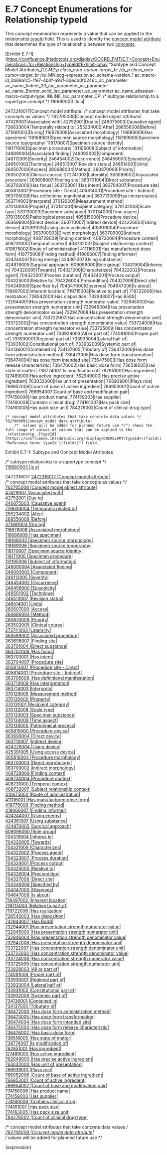 # E.7 Concept Enumerations for Relationship typeId

This concept enumeration represents a value that can be applied to the _relationship_.[typeId](https://confluence.ihtsdotools.org/display/DOCRELFMT/typeId+\(field\) "Reference term: typeId \(field\)") field. This is used to identify the [concept model attribute](https://confluence.ihtsdotools.org/display/DOCGLOSS/concept+model+attribute "Glossary link: concept model attribute") that determines the type of relationship between two [concepts](https://confluence.ihtsdotools.org/display/DOCGLOSS/concept "Glossary link: concepts").

[Exhibit E.7-1](https://confluence.ihtsdotools.org/display/DOCRELFMT/E.7+Concept+Enumerations+for+Relationship+typeId#Exhibit-cmav "Subtype and Concept Model Attributes_CZ:_MZ:_p class_auto-cursor-target_br /_/p_p class_auto-cursor-target_br /_/p_MN:scg-expression ac_schema-version_1 ac_macro-id_0b89a1c5-1fe7-4b0f-a93f-3dedb0f0246c_ac_parameter ac_name_Indent_20_/ac_parameter_ac_parameter ac_name_Border_solid_/ac_parameter_ac_parameter ac_name_atlassian-macro-output-type_INLINE_/ac_parameter_CP: /* subtype relationship to a supertype concept */
116680003 |Is a|

2472316017|Concept model attribute|
	/* concept model attributes that take concepts as values */
    762705008|Concept model object attribute| 
        47429007|Associated with|
            42752001|Due to|
            246075003|Causative agent|
            726633004|Temporally related to|
                255234002|After|
                288556008|Before|
                371881003|During|
        116676008|Associated morphology|
        116686009|Has specimen|
        118168003|Specimen source morphology|
        118169006|Specimen source topography|
        118170007|Specimen source identity|
        118171006|Specimen procedure|
        131195008|Subject of information|
        246090004|Associated finding|
        246093002|Component|
        246112005|Severity|
        246454002|Occurrence|
        246456000|Episodicity|
        246501002|Technique|
        246513007|Revision status|
        246514001|Units|
        260507000|Access|
        260686004|Method|
        260870009|Priority|
        263502005|Clinical course|
        272741003|Laterality|
        363589002|Associated procedure|
        363698007|Finding site|
        363701004|Direct substance|
        363702006|Has focus|
        363703001|Has intent|
        363704007|Procedure site|
            405813007|Procedure site - Direct|
            405814001|Procedure site - Indirect|
        363705008|Has definitional manifestation|
        363713009|Has interpretation|
        363714003|Interprets|
        370129005|Measurement method|
        370130000|Property|
        370131001|Recipient category|
        370132008|Scale type|
        370133003|Specimen substance|
        370134009|Time aspect|
        370135005|Pathological process|
        405815000|Procedure device|
            363699004|Direct device|
            363710007|Indirect device|
            424226004|Using device|
                425391005|Using access device|
        405816004|Procedure morphology|
            363700003|Direct morphology|
            363709002|Indirect morphology|
        408729009|Finding context|
        408730004|Procedure context|
        408731000|Temporal context|
        408732007|Subject relationship context|
        410675002|Route of administration|
        411116001|Has manufactured dose form|
        418775008|Finding method|
        419066007|Finding informer|
        424244007|Using energy|
        424361007|Using substance|
        424876005|Surgical approach|
        609096000|Role group|
        704319004|Inheres in|
        704320005|Towards|
        704321009|Characterizes|
        704322002|Process agent|
        704323007|Process duration|
        704324001|Process output|
        704325000|Relative to|
        704326004|Precondition|
        704327008|Direct site|
        704346009|Specified by|
        704347000|Observes|
        704647008|Is about|
        718497002|Inherent location|
        719715003|Relative to part of|
        719722006|Has realization|
        726542003|Has disposition|
        732943007|Has BoSS|
        732944001|Has presentation strength numerator value|
        732945000|Has presentation strength numerator unit|
        732946004|Has presentation strength denominator value|
        732947008|Has presentation strength denominator unit|
        733722007|Has concentration strength denominator unit|
        733723002|Has concentration strength denominator value|
        733724008|Has concentration strength numerator value|
        733725009|Has concentration strength numerator unit|
        733928003|All or part of|
            774081006|Proper part of|
                733930001|Regional part of|
                    733933004|Lateral half of|
                733931002|Constitutional part of|
                733932009|Systemic part of|
        734136001|Contained in|
        734137005|Tributary of|
        736472000|Has dose form administration method|
        736473005|Has dose form transformation|
        736474004|Has dose form intended site|
        736475003|Has dose form release characteristic|
        736476002|Has basic dose form|
        736518005|Has state of matter|
        738774007|Is modification of|
        762951001|Has ingredient|
            127489000|Has active ingredient|
                762949000|Has precise active ingredient|
        763032000|Has unit of presentation|
        766939001|Plays role|
        766952006|Count of base of active ingredient|
        766953001|Count of active ingredient|
        766954007|Count of base and modification pair|
        774158006|Has product name|
        774159003|Has supplier|
        774160008|Contains clinical drug|
        774161007|Has pack size|
        774163005|Has pack size unit|
        784276002|Count of clinical drug type|

	/* concept model attributes that take concrete data values */
    762706009|Concept model data attribute|
		/*  values will be added for planned future use */") shows the full range of values of values that can be applied to the _relationship_.[typeId](https://confluence.ihtsdotools.org/display/DOCRELFMT/typeId+\(field\) "Reference term: typeId \(field\)") field.

Exhibit E.7-1: Subtype and Concept Model Attributes

/* subtype relationship to a supertype concept */  
[ 116680003 |Is a|](http://snomed.info/id/116680003 "116680003 | Is a |")   
  
2472316017 [ 2472316017 |Concept model attribute|](http://snomed.info/id/2472316017 "2472316017 | Concept model attribute |")   
/* concept model attributes that take concepts as values */  
[ 762705008 |Concept model object attribute|](http://snomed.info/id/762705008 "762705008 | Concept model object attribute |")   
[ 47429007 |Associated with|](http://snomed.info/id/47429007 "47429007 | Associated with |")   
[ 42752001 |Due to|](http://snomed.info/id/42752001 "42752001 | Due to |")   
[ 246075003 |Causative agent|](http://snomed.info/id/246075003 "246075003 | Causative agent |")   
[ 726633004 |Temporally related to|](http://snomed.info/id/726633004 "726633004 | Temporally related to |")   
[ 255234002 |After|](http://snomed.info/id/255234002 "255234002 | After |")   
[ 288556008 |Before|](http://snomed.info/id/288556008 "288556008 | Before |")   
[ 371881003 |During|](http://snomed.info/id/371881003 "371881003 | During |")   
[ 116676008 |Associated morphology|](http://snomed.info/id/116676008 "116676008 | Associated morphology |")   
[ 116686009 |Has specimen|](http://snomed.info/id/116686009 "116686009 | Has specimen |")   
[ 118168003 |Specimen source morphology|](http://snomed.info/id/118168003 "118168003 | Specimen source morphology |")   
[ 118169006 |Specimen source topography|](http://snomed.info/id/118169006 "118169006 | Specimen source topography |")   
[ 118170007 |Specimen source identity|](http://snomed.info/id/118170007 "118170007 | Specimen source identity |")   
[ 118171006 |Specimen procedure|](http://snomed.info/id/118171006 "118171006 | Specimen procedure |")   
[ 131195008 |Subject of information|](http://snomed.info/id/131195008 "131195008 | Subject of information |")   
[ 246090004 |Associated finding|](http://snomed.info/id/246090004 "246090004 | Associated finding |")   
[ 246093002 |Component|](http://snomed.info/id/246093002 "246093002 | Component |")   
[ 246112005 |Severity|](http://snomed.info/id/246112005 "246112005 | Severity |")   
[ 246454002 |Occurrence|](http://snomed.info/id/246454002 "246454002 | Occurrence |")   
[ 246456000 |Episodicity|](http://snomed.info/id/246456000 "246456000 | Episodicity |")   
[ 246501002 |Technique|](http://snomed.info/id/246501002 "246501002 | Technique |")   
[ 246513007 |Revision status|](http://snomed.info/id/246513007 "246513007 | Revision status |")   
[ 246514001 |Units|](http://snomed.info/id/246514001 "246514001 | Units |")   
[ 260507000 |Access|](http://snomed.info/id/260507000 "260507000 | Access |")   
[ 260686004 |Method|](http://snomed.info/id/260686004 "260686004 | Method |")   
[ 260870009 |Priority|](http://snomed.info/id/260870009 "260870009 | Priority |")   
[ 263502005 |Clinical course|](http://snomed.info/id/263502005 "263502005 | Clinical course |")   
[ 272741003 |Laterality|](http://snomed.info/id/272741003 "272741003 | Laterality |")   
[ 363589002 |Associated procedure|](http://snomed.info/id/363589002 "363589002 | Associated procedure |")   
[ 363698007 |Finding site|](http://snomed.info/id/363698007 "363698007 | Finding site |")   
[ 363701004 |Direct substance|](http://snomed.info/id/363701004 "363701004 | Direct substance |")   
[ 363702006 |Has focus|](http://snomed.info/id/363702006 "363702006 | Has focus |")   
[ 363703001 |Has intent|](http://snomed.info/id/363703001 "363703001 | Has intent |")   
[ 363704007 |Procedure site|](http://snomed.info/id/363704007 "363704007 | Procedure site |")   
[ 405813007 |Procedure site - Direct|](http://snomed.info/id/405813007 "405813007 | Procedure site - Direct |")   
[ 405814001 |Procedure site - Indirect|](http://snomed.info/id/405814001 "405814001 | Procedure site - Indirect |")   
[ 363705008 |Has definitional manifestation|](http://snomed.info/id/363705008 "363705008 | Has definitional manifestation |")   
[ 363713009 |Has interpretation|](http://snomed.info/id/363713009 "363713009 | Has interpretation |")   
[ 363714003 |Interprets|](http://snomed.info/id/363714003 "363714003 | Interprets |")   
[ 370129005 |Measurement method|](http://snomed.info/id/370129005 "370129005 | Measurement method |")   
[ 370130000 |Property|](http://snomed.info/id/370130000 "370130000 | Property |")   
[ 370131001 |Recipient category|](http://snomed.info/id/370131001 "370131001 | Recipient category |")   
[ 370132008 |Scale type|](http://snomed.info/id/370132008 "370132008 | Scale type |")   
[ 370133003 |Specimen substance|](http://snomed.info/id/370133003 "370133003 | Specimen substance |")   
[ 370134009 |Time aspect|](http://snomed.info/id/370134009 "370134009 | Time aspect |")   
[ 370135005 |Pathological process|](http://snomed.info/id/370135005 "370135005 | Pathological process |")   
[ 405815000 |Procedure device|](http://snomed.info/id/405815000 "405815000 | Procedure device |")   
[ 363699004 |Direct device|](http://snomed.info/id/363699004 "363699004 | Direct device |")   
[ 363710007 |Indirect device|](http://snomed.info/id/363710007 "363710007 | Indirect device |")   
[ 424226004 |Using device|](http://snomed.info/id/424226004 "424226004 | Using device |")   
[ 425391005 |Using access device|](http://snomed.info/id/425391005 "425391005 | Using access device |")   
[ 405816004 |Procedure morphology|](http://snomed.info/id/405816004 "405816004 | Procedure morphology |")   
[ 363700003 |Direct morphology|](http://snomed.info/id/363700003 "363700003 | Direct morphology |")   
[ 363709002 |Indirect morphology|](http://snomed.info/id/363709002 "363709002 | Indirect morphology |")   
[ 408729009 |Finding context|](http://snomed.info/id/408729009 "408729009 | Finding context |")   
[ 408730004 |Procedure context|](http://snomed.info/id/408730004 "408730004 | Procedure context |")   
[ 408731000 |Temporal context|](http://snomed.info/id/408731000 "408731000 | Temporal context |")   
[ 408732007 |Subject relationship context|](http://snomed.info/id/408732007 "408732007 | Subject relationship context |")   
[ 410675002 |Route of administration|](http://snomed.info/id/410675002 "410675002 | Route of administration |")   
[ 411116001 |Has manufactured dose form|](http://snomed.info/id/411116001 "411116001 | Has manufactured dose form |")   
[ 418775008 |Finding method|](http://snomed.info/id/418775008 "418775008 | Finding method |")   
[ 419066007 |Finding informer|](http://snomed.info/id/419066007 "419066007 | Finding informer |")   
[ 424244007 |Using energy|](http://snomed.info/id/424244007 "424244007 | Using energy |")   
[ 424361007 |Using substance|](http://snomed.info/id/424361007 "424361007 | Using substance |")   
[ 424876005 |Surgical approach|](http://snomed.info/id/424876005 "424876005 | Surgical approach |")   
[ 609096000 |Role group|](http://snomed.info/id/609096000 "609096000 | Role group |")   
[ 704319004 |Inheres in|](http://snomed.info/id/704319004 "704319004 | Inheres in |")   
[ 704320005 |Towards|](http://snomed.info/id/704320005 "704320005 | Towards |")   
[ 704321009 |Characterizes|](http://snomed.info/id/704321009 "704321009 | Characterizes |")   
[ 704322002 |Process agent|](http://snomed.info/id/704322002 "704322002 | Process agent |")   
[ 704323007 |Process duration|](http://snomed.info/id/704323007 "704323007 | Process duration |")   
[ 704324001 |Process output|](http://snomed.info/id/704324001 "704324001 | Process output |")   
[ 704325000 |Relative to|](http://snomed.info/id/704325000 "704325000 | Relative to |")   
[ 704326004 |Precondition|](http://snomed.info/id/704326004 "704326004 | Precondition |")   
[ 704327008 |Direct site|](http://snomed.info/id/704327008 "704327008 | Direct site |")   
[ 704346009 |Specified by|](http://snomed.info/id/704346009 "704346009 | Specified by |")   
[ 704347000 |Observes|](http://snomed.info/id/704347000 "704347000 | Observes |")   
[ 704647008 |Is about|](http://snomed.info/id/704647008 "704647008 | Is about |")   
[ 718497002 |Inherent location|](http://snomed.info/id/718497002 "718497002 | Inherent location |")   
[ 719715003 |Relative to part of|](http://snomed.info/id/719715003 "719715003 | Relative to part of |")   
[ 719722006 |Has realization|](http://snomed.info/id/719722006 "719722006 | Has realization |")   
[ 726542003 |Has disposition|](http://snomed.info/id/726542003 "726542003 | Has disposition |")   
[ 732943007 |Has BoSS|](http://snomed.info/id/732943007 "732943007 | Has BoSS |")   
[ 732944001 |Has presentation strength numerator value|](http://snomed.info/id/732944001 "732944001 | Has presentation strength numerator value |")   
[ 732945000 |Has presentation strength numerator unit|](http://snomed.info/id/732945000 "732945000 | Has presentation strength numerator unit |")   
[ 732946004 |Has presentation strength denominator value|](http://snomed.info/id/732946004 "732946004 | Has presentation strength denominator value |")   
[ 732947008 |Has presentation strength denominator unit|](http://snomed.info/id/732947008 "732947008 | Has presentation strength denominator unit |")   
[ 733722007 |Has concentration strength denominator unit|](http://snomed.info/id/733722007 "733722007 | Has concentration strength denominator unit |")   
[ 733723002 |Has concentration strength denominator value|](http://snomed.info/id/733723002 "733723002 | Has concentration strength denominator value |")   
[ 733724008 |Has concentration strength numerator value|](http://snomed.info/id/733724008 "733724008 | Has concentration strength numerator value |")   
[ 733725009 |Has concentration strength numerator unit|](http://snomed.info/id/733725009 "733725009 | Has concentration strength numerator unit |")   
[ 733928003 |All or part of|](http://snomed.info/id/733928003 "733928003 | All or part of |")   
[ 774081006 |Proper part of|](http://snomed.info/id/774081006 "774081006 | Proper part of |")   
[ 733930001 |Regional part of|](http://snomed.info/id/733930001 "733930001 | Regional part of |")   
[ 733933004 |Lateral half of|](http://snomed.info/id/733933004 "733933004 | Lateral half of |")   
[ 733931002 |Constitutional part of|](http://snomed.info/id/733931002 "733931002 | Constitutional part of |")   
[ 733932009 |Systemic part of|](http://snomed.info/id/733932009 "733932009 | Systemic part of |")   
[ 734136001 |Contained in|](http://snomed.info/id/734136001 "734136001 | Contained in |")   
[ 734137005 |Tributary of|](http://snomed.info/id/734137005 "734137005 | Tributary of |")   
[ 736472000 |Has dose form administration method|](http://snomed.info/id/736472000 "736472000 | Has dose form administration method |")   
[ 736473005 |Has dose form transformation|](http://snomed.info/id/736473005 "736473005 | Has dose form transformation |")   
[ 736474004 |Has dose form intended site|](http://snomed.info/id/736474004 "736474004 | Has dose form intended site |")   
[ 736475003 |Has dose form release characteristic|](http://snomed.info/id/736475003 "736475003 | Has dose form release characteristic |")   
[ 736476002 |Has basic dose form|](http://snomed.info/id/736476002 "736476002 | Has basic dose form |")   
[ 736518005 |Has state of matter|](http://snomed.info/id/736518005 "736518005 | Has state of matter |")   
[ 738774007 |Is modification of|](http://snomed.info/id/738774007 "738774007 | Is modification of |")   
[ 762951001 |Has ingredient|](http://snomed.info/id/762951001 "762951001 | Has ingredient |")   
[ 127489000 |Has active ingredient|](http://snomed.info/id/127489000 "127489000 | Has active ingredient |")   
[ 762949000 |Has precise active ingredient|](http://snomed.info/id/762949000 "762949000 | Has precise active ingredient |")   
[ 763032000 |Has unit of presentation|](http://snomed.info/id/763032000 "763032000 | Has unit of presentation |")   
[ 766939001 |Plays role|](http://snomed.info/id/766939001 "766939001 | Plays role |")   
[ 766952006 |Count of base of active ingredient|](http://snomed.info/id/766952006 "766952006 | Count of base of active ingredient |")   
[ 766953001 |Count of active ingredient|](http://snomed.info/id/766953001 "766953001 | Count of active ingredient |")   
[ 766954007 |Count of base and modification pair|](http://snomed.info/id/766954007 "766954007 | Count of base and modification pair |")   
[ 774158006 |Has product name|](http://snomed.info/id/774158006 "774158006 | Has product name |")   
[ 774159003 |Has supplier|](http://snomed.info/id/774159003 "774159003 | Has supplier |")   
[ 774160008 |Contains clinical drug|](http://snomed.info/id/774160008 "774160008 | Contains clinical drug |")   
[ 774161007 |Has pack size|](http://snomed.info/id/774161007 "774161007 | Has pack size |")   
[ 774163005 |Has pack size unit|](http://snomed.info/id/774163005 "774163005 | Has pack size unit |")   
[ 784276002 |Count of clinical drug type|](http://snomed.info/id/784276002 "784276002 | Count of clinical drug type |")   
  
/* concept model attributes that take concrete data values */  
[ 762706009 |Concept model data attribute|](http://snomed.info/id/762706009 "762706009 | Concept model data attribute |")   
/* values will be added for planned future use */

  
{expression}
